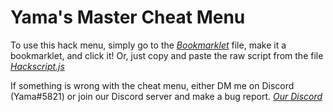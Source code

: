 # Yama's Master Cheat Menu
To use this hack menu, simply go to the *[Bookmarklet](https://github.com/Prodigy-Hacking/ProdigyMathGameHacking/blob/master/yamasMasterCheatMenu/Bookmarklet.js)* file, make it a bookmarklet, and click it! Or, just copy and paste the raw script from the file 
*[Hackscript.js](https://github.com/Prodigy-Hacking/ProdigyMathGameHacking/blob/master/yamasMasterCheatMenu/Hackscript.js)*

If something is wrong with the cheat menu, either DM me on Discord (Yama#5821) or join our Discord server and make a bug report.
*[Our Discord](https://discord.com/channels/683793361123016755/715843114878894170)*
